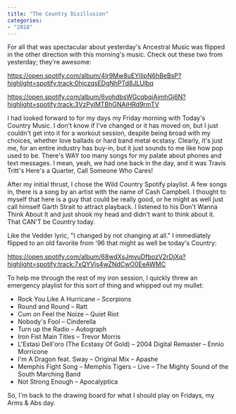 ```yaml
---
title: "The Country Disillusion"
categories:
- "2018"
---
```


For all that was spectacular about yesterday's Ancestral Music was flipped in the other direction with this morning's music. Check out these two from yesterday; they're awesome:

https://open.spotify.com/album/4Ir9Mw8uEYlIipN6hBeBsP?highlight=spotify:track:0hjczqsEDgNhPTd8JLUlbq

https://open.spotify.com/album/6vohdbsWGcqbqiAimhGj6N?highlight=spotify:track:3VzPylMTBhGNAiHRd9rmTV


I had looked forward to for my days my Friday morning with Today's Country Music. I don't know if I've changed or it has moved on, but I just couldn't get into it for a workout session, despite being broad with my choices, whether love ballads or hard band metal ecstasy. Clearly, it's just me, for an entire industry has buy-in, but it just sounds to me like how pop used to be. There's WAY too many songs for my palate about phones and text messages. I mean, yeah, we had one back in the day, and it was Travis Tritt's Here's a Quarter, Call Someone Who Cares!

After my initial thrust, I chose the Wild Country Spotify playlist. A few songs in, there is a song by an artist with the name of Cash Campbell. I thought to myself that here is a guy that could be really good, or he might as well just call himself Garth Strait to attract playback. I listened to his Don't Wanna Think About It and just shook my head and didn't want to think about it. That CAN'T be Country today.

Like the Vedder lyric, "I changed by not changing at all." I immediately flipped to an old favorite from '96 that might as well be today's Country:

https://open.spotify.com/album/68wdXsJmyuDfbozV2rDjXq?highlight=spotify:track:7xQYVjs4wZNdCwO0EeAWMC

To help me through the rest of my iron session, I quickly threw an emergency playlist for this sort of thing and whipped out my mullet:

* Rock You Like A Hurricane – Scorpions
* Round and Round – Ratt
* Cum on Feel the Noize – Quiet Riot
* Nobody's Fool – Cinderella
* Turn up the Radio – Autograph
* Iron Fist Main Titles – Trevor Morris
* L'Estasi Dell'oro (The Ecstasy Of Gold) – 2004 Digital Remaster – Ennio Morricone
* I'm A Dragon feat. Sway – Original Mix – Apashe
* Memphis Fight Song – Memphis Tigers – Live – The Mighty Sound of the South Marching Band
* Not Strong Enough – Apocalyptica

So, I'm back to the drawing board for what I should play on Fridays, my Arms & Abs day.